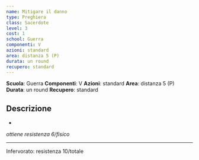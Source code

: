 ```yaml
---
name: Mitigare il danno
type: Preghiera
class: Sacerdote
level: 3
cost: 1
school: Guerra
componenti: V
azioni: standard
area: distanza 5 (P)
durata: un round
recupero: standard
---
```

**Scuola**: Guerra
**Componenti**: V
**Azioni**: standard
**Area**: distanza 5 (P)
**Durata**: un round
**Recupero**: standard

**Descrizione**
-

-

*ottiene resistenza 6/fisico*

---

Infervorato: resistenza 10/totale